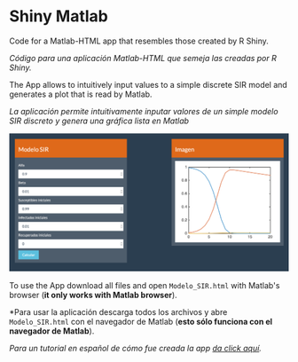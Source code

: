 # Shiny Matlab
Code for a Matlab-HTML app that resembles those created by R Shiny. 

*Código para una aplicación Matlab-HTML  que semeja las creadas por R Shiny.*

The App allows to intuitively input values to a simple discrete SIR model and generates a plot that is read by Matlab.

*La aplicación permite intuitivamente inputar valores de un simple modelo SIR discreto y genera una gráfica lista en Matlab*

![The Overall appearance](App.png)

To use the App download all files and open `Modelo_SIR.html` with Matlab's browser (**it only works with Matlab browser**). 

*Para usar la aplicación descarga todos los archivos y abre `Modelo_SIR.html` con el navegador de Matlab (**esto sólo funciona con el navegador de Matlab**).

*Para un tutorial en español de cómo fue creada la app [da click aquí](https://github.com/RodrigoZepeda/Shiny_Matlab/blob/master/Interactive_Matlab_Apps.md).*
